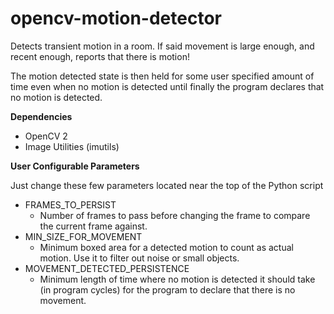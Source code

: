 # opencv-motion-detector
Detects transient motion in a room. If said movement is large enough, and recent enough, reports that there is motion!



The motion detected state is then held for some user specified amount of time even when no motion is detected until finally the program declares that no motion is detected.



**Dependencies**

- OpenCV 2
- Image Utilities (imutils)



**User Configurable Parameters**

Just change these few parameters located near the top of the Python script

- FRAMES_TO_PERSIST
  -  Number of frames to pass before changing the frame to compare the current frame against.
- MIN_SIZE_FOR_MOVEMENT
  - Minimum boxed area for a detected motion to count as actual motion. Use it to filter out noise or small objects.
- MOVEMENT_DETECTED_PERSISTENCE
  - Minimum length of time where no motion is detected it should take (in program cycles) for the program to declare that there is no movement.